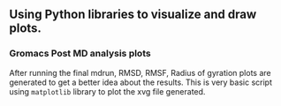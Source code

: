 ## Using Python libraries to visualize and draw plots.

### Gromacs Post MD analysis plots

  After running the final mdrun, RMSD, RMSF, Radius of gyration plots are generated to get a better idea about the results. This is very basic script using `matplotlib` library to plot the xvg file generated.

